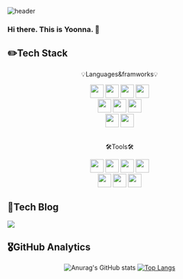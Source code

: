 <!--
**yoonnable/yoonnable** is a ✨ _special_ ✨ repository because its `README.md` (this file) appears on your GitHub profile.

Here are some ideas to get you started:

- 🔭 I’m currently working on ...
- 🌱 I’m currently learning ...
- 👯 I’m looking to collaborate on ...
- 🤔 I’m looking for help with ...
- 💬 Ask me about ...
- 📫 How to reach me: ...
- 😄 Pronouns: ...
- ⚡ Fun fact: ...
-->
![header](https://capsule-render.vercel.app/api?type=waving&color=gradient&customColorList=2&height=220&section=header&text=YOONNA&fontSize=55&animation=twinkling)

### Hi there. This is Yoonna. 👋

## ✏️Tech Stack
<p align="center">💡Languages&framworks💡</p>
<div align="center">
    <img src="https://img.shields.io/badge/Java-007396?style=flat&logo=Java&logoColor=white" height="30em"/>
    <img src="https://img.shields.io/badge/Spring-6DB33F?style=flat&logo=spring&logoColor=white"  height="30em"/>
    <img src="https://img.shields.io/badge/MySQL-4479A1?style=flat&logo=mysql&logoColor=white"  height="30em"/>
    <img src="https://img.shields.io/badge/Oracle SQL-F80000?style=flat&logo=oracle&logoColor=white"  height="30em"/>
</div>
<div align="center">
    <img src="https://img.shields.io/badge/JavaScript-F7DF1E?style=flat&logo=javascript&logoColor=white"  height="30em"/>
    <img src="https://img.shields.io/badge/Vue.js-4FC08D?style=flat&logo=vuedotjs&logoColor=white"  height="30em"/>
    <img src="https://img.shields.io/badge/JQuery-0769AD?style=flat&logo=jquery&logoColor=white"  height="30em"/>
</div>
<div align="center">
    <img src="https://img.shields.io/badge/HTML5-E34F26?style=flat&logo=HTML5&logoColor=white"  height="30em"/>
    <img src="https://img.shields.io/badge/CSS3-1572B6?style=flat&logo=CSS3&logoColor=white"  height="30em"/>
</div>
</br>
<p align="center">🛠️Tools🛠️</p>
<div align="center">
    <img src="https://img.shields.io/badge/Tomcat-F8DC75?style=flat&logo=apachetomcat&logoColor=white"  height="30em"/>
    <img src="https://img.shields.io/badge/Gradle-02303A?style=flat&logo=gradle&logoColor=white"  height="30em"/>
    <img src="https://img.shields.io/badge/Maven-C71A36?style=flat&logo=apachemaven&logoColor=white"  height="30em"/>
    <img src="https://img.shields.io/badge/Github-181717?style=flat&logo=github&logoColor=white"  height="30em"/>
</div>
<div align="center">
    <img src="https://img.shields.io/badge/SVN-809CC9?style=flat&logo=subversion&logoColor=white"  height="30em"/>
    <img src="https://img.shields.io/badge/Eclips IDE-2C2255?style=flat&logo=eclipseide&logoColor=white"  height="30em"/>
    <img src="https://img.shields.io/badge/VScode-007ACC?style=flat&logo=visualstudiocode&logoColor=white"  height="30em"/>
</div>

## 🔎Tech Blog
<a href="https://yntech.tistory.com/" target="_blank">
<img src="https://img.shields.io/badge/Blog-000000?style=flat&logo=tistory&logoColor=white" />
</a>

## 🎖️GitHub Analytics
<div align="center">

![Anurag's GitHub stats](https://github-readme-stats.vercel.app/api?username=yoonnable&show_icons=true&theme=rose_pine&include_all_commits=true&custom_title=GitHub%20States)
[![Top Langs](https://github-readme-stats.vercel.app/api/top-langs/?username=yoonnable&layout=compact&theme=rose_pine)](https://github.com/anuraghazra/github-readme-stats)
    
</div>
